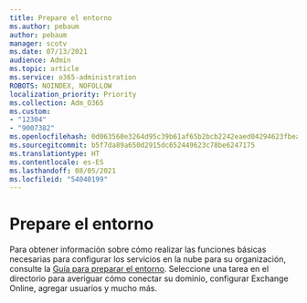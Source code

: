 ```yaml
---
title: Prepare el entorno
ms.author: pebaum
author: pebaum
manager: scotv
ms.date: 07/13/2021
audience: Admin
ms.topic: article
ms.service: o365-administration
ROBOTS: NOINDEX, NOFOLLOW
localization_priority: Priority
ms.collection: Adm_O365
ms.custom:
- "12304"
- "9007382"
ms.openlocfilehash: 0d063560e3264d95c39b61af65b2bcb2242eaed04294623fbeac4562c25b1c1a
ms.sourcegitcommit: b5f7da89a650d2915dc652449623c78be6247175
ms.translationtype: HT
ms.contentlocale: es-ES
ms.lasthandoff: 08/05/2021
ms.locfileid: "54040199"
---
```

# <a name="prepare-your-environment"></a>Prepare el entorno

Para obtener información sobre cómo realizar las funciones básicas necesarias para configurar los servicios en la nube para su organización, consulte la [Guía para preparar el entorno](https://admin.microsoft.com/adminportal/home#/modernonboarding/prepareyourenvironment). Seleccione una tarea en el directorio para averiguar cómo conectar su dominio, configurar Exchange Online, agregar usuarios y mucho más.     